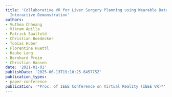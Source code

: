 ```yaml
---
title: 'Collaborative VR for Liver Surgery Planning using Wearable Data Gloves: An
  Interactive Demonstration'
authors:
- Vuthea Chheang
- Vikram Apilla
- Patrick Saalfeld
- Christian Boedecker
- Tobias Huber
- Florentine Huettl
- Hauke Lang
- Bernhard Preim
- Christian Hansen
date: '2021-01-01'
publishDate: '2025-06-13T19:10:25.645775Z'
publication_types:
- paper-conference
publication: '*Proc. of IEEE Conference on Virtual Reality (IEEE VR)*'
---
```


